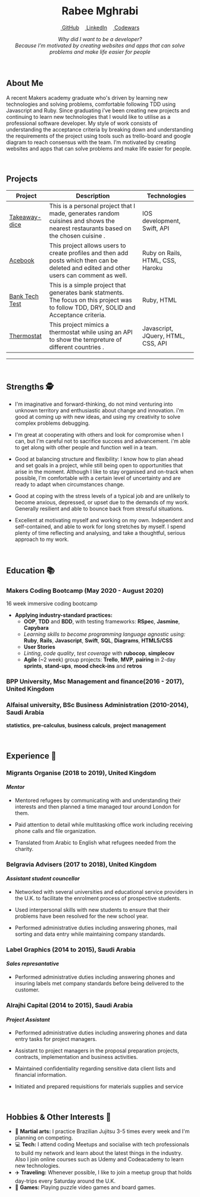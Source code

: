 <!DOCTYPE html>

<h1 align="center">Rabee Mghrabi</h1>

<div align="center">

[&nbsp;GitHub](https://github.com/Rabee93)&nbsp;&nbsp;&nbsp;&nbsp;[&nbsp;LinkedIn](https://www.linkedin.com/in/rabee-mghrabi-a81678a1/)&nbsp;&nbsp;&nbsp;&nbsp;[&nbsp;Codewars](https://www.codewars.com/users/Rabee93)

<em>
                                  Why did I want to be a developer? <br>
      Because I’m motivated by creating websites and apps that can solve problems and make life easier for people<br><br>
</em>
</div>
<br>

## About Me

A recent Makers academy graduate who's driven by learning new technologies and solving problems, comfortable following TDD using Javascript and Ruby. Since graduating i’ve been creating new projects and continuing to learn new technologies that I would like to utilise as a professional software developer. 
My style of work consists of understanding the acceptance criteria by breaking down and understanding the requirements of the project using tools such as trello-board and google diagram to reach consensus with the team. I’m motivated by creating websites and apps that can solve problems and make life easier for people. 



<br>

## Projects

| Project | Description | Technologies |
|-|-|-|
| [Takeaway-dice](https://github.com/Rabee93/takeaway-dice) | This is a personal project that I made, generates random cuisines and shows the nearest restaurants based on the chosen cuisine .  | IOS development, Swift, API|
| [Acebook](https://github.com/Rabee93/acebook-dreambook-2020)| This project allows users to create profiles and then add posts which then can be deleted and edited and other users can comment as well.|Ruby on Rails, HTML, CSS, Haroku |
| [Bank Tech Test](https://github.com/Rabee93/bank_account) | This is a simple project that generates bank statments. <br> The focus on this project was to follow TDD, DRY, SOLID and Acceptance criteria. | Ruby, HTML |
| [Thermostat](https://github.com/Rabee93/Thermostat)| This project mimics a thermostat while using an API to show the tempreture of different countries .|Javascript, JQuery, HTML, CSS, API |
----

<br>

## Strengths 🕵️‍

- I'm imaginative and forward-thinking, do not mind venturing into unknown territory and enthusiastic about change and innovation. i'm good at coming up with new ideas, and using my creativity to solve complex problems debugging. 

- I'm great at cooperating with others and look for compromise when I can, but I'm careful not to sacrifice success and advancement. i'm able to get along with other people and function well in a team.

- Good at balancing structure and flexibility: I know how to plan ahead and set goals in a project, while still being open to opportunities that arise in the moment. Although I like to stay organised and on-track when possible, I'm comfortable with a certain level of uncertainty and are ready to adapt when circumstances change.

 - Good at coping with the stress levels of a typical job and are unlikely to become anxious, depressed, or upset due to the demands of my work. Generally resilient and able to bounce back from stressful situations.

 - Excellent at motivating myself and working on my own. Independent and self-contained, and able to work for long stretches by myself. I spend plenty of time reflecting and analysing, and take a thoughtful, serious approach to my work.
<br>

## Education 📚

### Makers Coding Bootcamp (May 2020 - August 2020)

16 week immersive coding bootcamp

- **Applying industry-standard practices:**
  - <a title = "Programming paradigm">**OOP**</a>, <a title = "Software Development Process">**TDD**</a> and <a title = "Software Development Process">**BDD**</a>, with testing frameworks: **RSpec**, **Jasmine**, **Capybara**
  - *Learning skills to become programming language agnostic using:* **Ruby**, **Rails**, **Javascript**, **Swift**, **SQL**, **Diagrams**, **HTML5/CSS**
  - **User Stories**
  - *Linting*, *code quality*, *test coverage* with **rubocop**, **simplecov**
  - **Agile** (~2 week) group projects: **Trello**, <a title = "Minimum Viable Product">**MVP**</a>, **pairing** in 2-day **sprints**, **stand-ups**, **mood check-ins** and **retros**

### BPP University, Msc Management and finance(2016 - 2017), United Kingdom 
 
### Alfaisal university, BSc Business Administration (2010-2014), Saudi Arabia 

**statistics**, **pre-calculus**, **business calculs**, **project management**

<br>

## Experience 💼

### Migrants Organise (2018 to 2019), United Kingdom   
#### *Mentor*  

- Mentored refugees by communicating with and understanding their interests and then planned a time managed tour around London for them. 

- Paid attention to detail while multitasking office work including receiving phone calls and file organization. 

- Translated from Arabic to English what refugees needed from the charity. 

### Belgravia Advisers (2017 to 2018), United Kingdom    
#### *Assistant student councellor*  

- Networked with several universities and educational service providers in the U.K. to facilitate the enrolment process of prospective students. 

- Used interpersonal skills with new students to ensure that their problems have been resolved for the new school year. 

- Performed administrative duties including answering phones, mail sorting and data entry while maintaining company standards.  


###  Label Graphics (2014 to 2015), Saudi Arabia    
#### *Sales represantative*  

- Performed administrative duties including answering phones and insuring labels met company standards before being delivered to the customer.

### Alrajhi Capital (2014 to 2015), Saudi Arabia
#### *Project Assistant*  

- Performed administrative duties including answering phones and data entry tasks for project managers.

- Assistant to project managers in the proposal preparation projects, contracts, implementation and business activities.

- Maintained confidentiality regarding sensitive data client lists and financial information.

- Initiated and prepared requisitions for materials supplies and service
<br>

## Hobbies & Other Interests 🏅

- 🥋 **Martial arts:** I practice Brazilian Jujitsu 3-5 times every week and I'm planning on competing.
- 💻 **Tech:** I attend coding Meetups and socialise with tech professionals to build my network and learn about the latest things in the industry. Also I join online courses such as Udemy and Codeacademy to learn new technologies.
- ✈️ **Traveling:** Whenever possible, I like to join a meetup group that holds day-trips every Saturday around the U.K.
- 🎲 **Games:** Playing puzzle video games and board games.
